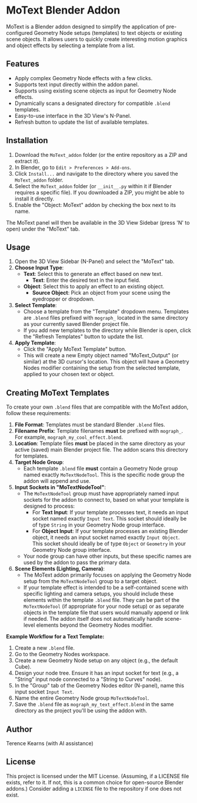 # MoText Blender Addon

MoText is a Blender addon designed to simplify the application of pre-configured Geometry Node setups (templates) to text objects or existing scene objects. It allows users to quickly create interesting motion graphics and object effects by selecting a template from a list.

## Features

*   Apply complex Geometry Node effects with a few clicks.
*   Supports text input directly within the addon panel.
*   Supports using existing scene objects as input for Geometry Node effects.
*   Dynamically scans a designated directory for compatible `.blend` templates.
*   Easy-to-use interface in the 3D View's N-Panel.
*   Refresh button to update the list of available templates.

## Installation

1.  Download the `MoText_addon` folder (or the entire repository as a ZIP and extract it).
2.  In Blender, go to `Edit > Preferences > Add-ons`.
3.  Click `Install...` and navigate to the directory where you saved the `MoText_addon` folder.
4.  Select the `MoText_addon` folder (or `__init__.py` within it if Blender requires a specific file). If you downloaded a ZIP, you might be able to install it directly.
5.  Enable the "Object: MoText" addon by checking the box next to its name.

The MoText panel will then be available in the 3D View Sidebar (press 'N' to open) under the "MoText" tab.

## Usage

1.  Open the 3D View Sidebar (N-Panel) and select the "MoText" tab.
2.  **Choose Input Type**:
    *   **Text**: Select this to generate an effect based on new text.
        *   **Text**: Enter the desired text in the input field.
    *   **Object**: Select this to apply an effect to an existing object.
        *   **Source Object**: Pick an object from your scene using the eyedropper or dropdown.
3.  **Select Template**:
    *   Choose a template from the "Template" dropdown menu. Templates are `.blend` files prefixed with `mograph_` located in the same directory as your currently saved Blender project file.
    *   If you add new templates to the directory while Blender is open, click the "Refresh Templates" button to update the list.
4.  **Apply Template**:
    *   Click the "Apply MoText Template" button.
    *   This will create a new Empty object named "MoText\_Output" (or similar) at the 3D cursor's location. This object will have a Geometry Nodes modifier containing the setup from the selected template, applied to your chosen text or object.

## Creating MoText Templates

To create your own `.blend` files that are compatible with the MoText addon, follow these requirements:

1.  **File Format**: Templates must be standard Blender `.blend` files.
2.  **Filename Prefix**: Template filenames **must** be prefixed with `mograph_`. For example, `mograph_my_cool_effect.blend`.
3.  **Location**: Template files **must** be placed in the same directory as your active (saved) main Blender project file. The addon scans this directory for templates.
4.  **Target Node Group**:
    *   Each template `.blend` file **must** contain a Geometry Node group named exactly `MoTextNodeTool`. This is the specific node group the addon will append and use.
5.  **Input Sockets in "MoTextNodeTool"**:
    *   The `MoTextNodeTool` group must have appropriately named input sockets for the addon to connect to, based on what your template is designed to process:
        *   For **Text Input**: If your template processes text, it needs an input socket named exactly `Input Text`. This socket should ideally be of type `String` in your Geometry Node group interface.
        *   For **Object Input**: If your template processes an existing Blender object, it needs an input socket named exactly `Input Object`. This socket should ideally be of type `Object` or `Geometry` in your Geometry Node group interface.
    *   Your node group can have other inputs, but these specific names are used by the addon to pass the primary data.
6.  **Scene Elements (Lighting, Camera)**:
    *   The MoText addon primarily focuses on applying the Geometry Node setup from the `MoTextNodeTool` group to a target object.
    *   If your template effect is intended to be a self-contained scene with specific lighting and camera setups, you should include these elements within the template `.blend` file. They can be part of the `MoTextNodeTool` (if appropriate for your node setup) or as separate objects in the template file that users would manually append or link if needed. The addon itself does not automatically handle scene-level elements beyond the Geometry Nodes modifier.

**Example Workflow for a Text Template:**

1.  Create a new `.blend` file.
2.  Go to the Geometry Nodes workspace.
3.  Create a new Geometry Node setup on any object (e.g., the default Cube).
4.  Design your node tree. Ensure it has an input socket for text (e.g., a "String" input node connected to a "String to Curves" node).
5.  In the "Group" tab of the Geometry Nodes editor (N-panel), name this input socket `Input Text`.
6.  Name the entire Geometry Node group `MoTextNodeTool`.
7.  Save the `.blend` file as `mograph_my_text_effect.blend` in the same directory as the project you'll be using the addon with.

## Author

Terence Kearns (with AI assistance)

## License

This project is licensed under the MIT License. (Assuming, if a LICENSE file exists, refer to it. If not, this is a common choice for open-source Blender addons.)
Consider adding a `LICENSE` file to the repository if one does not exist.
